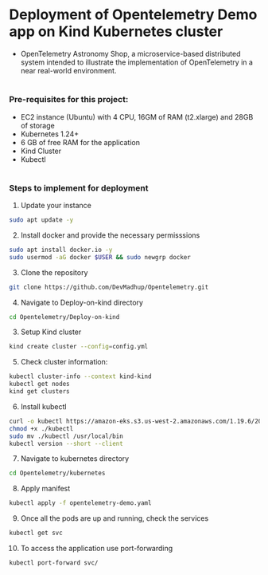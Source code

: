 # Deployment of Opentelemetry Demo app on Kind Kubernetes cluster
- OpenTelemetry Astronomy Shop, a microservice-based distributed system intended to illustrate the implementation of OpenTelemetry in a near real-world environment.
#
### Pre-requisites for this project:
- EC2 instance (Ubuntu) with 4 CPU, 16GM of RAM (t2.xlarge) and 28GB of storage
- Kubernetes 1.24+
- 6 GB of free RAM for the application
- Kind Cluster
- Kubectl
#
### Steps to implement for deployment
1. Update your instance
  ```bash
  sudo apt update -y
  ```

2. Install docker and provide the necessary permisssions
  ```bash
  sudo apt install docker.io -y
  sudo usermod -aG docker $USER && sudo newgrp docker
  ```

3. Clone the repository
  ```bash
  git clone https://github.com/DevMadhup/Opentelemetry.git
  ```

4. Navigate to Deploy-on-kind directory
  ```bash
  cd Opentelemetry/Deploy-on-kind
  ```

3. Setup Kind cluster
  ```bash
  kind create cluster --config=config.yml
  ```

5. Check cluster information:
  ```bash
  kubectl cluster-info --context kind-kind
  kubectl get nodes
  kind get clusters
  ```

6. Install kubectl
  ```bash
  curl -o kubectl https://amazon-eks.s3.us-west-2.amazonaws.com/1.19.6/2021-01-05/bin/linux/amd64/kubectl
  chmod +x ./kubectl
  sudo mv ./kubectl /usr/local/bin
  kubectl version --short --client
  ``` 

7. Navigate to kubernetes directory
  ```bash
  cd Opentelemetry/kubernetes
  ```

8. Apply manifest
  ```bash
  kubectl apply -f opentelemetry-demo.yaml
  ```

9. Once all the pods are up and running, check the services
  ```bash
  kubectl get svc
  ```

10. To access the application use port-forwarding
  ```bash
  kubectl port-forward svc/
  ```
